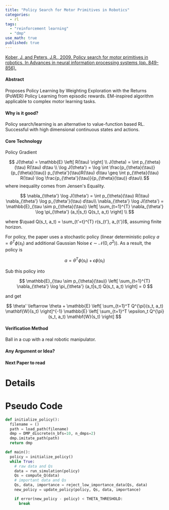 ```yaml
---
title: "Policy Search for Motor Primitives in Robotics"
categories:
  - rl
tags:
  - "reinforcement learning"
  - "dmp"
use_math: true
published: true
---
```


[Kober, J. and Peters, J.R., 2009. Policy search for motor primitives in robotics. In Advances in neural information processing systems (pp. 849-856).](https://papers.nips.cc/paper/3545-policy-search-for-motor-primitives-in-robotics.pdf)


####  Abstract
Proposes Policy Learning by Weighting Exploration with the Returns (PoWER)
Policy Learning from episodic rewards.
EM-inspired algorithm applicable to complex motor learning tasks.

#### Why is it good?
Policy search/learning is an alternative to value-function based RL. Successful with high dimensional continuous states and actions.

#### Core Technology
Policy Gradient

$$
J(\theta) = \mathbb{E} \left[ R(\tau) \right] \\
J(\theta) = \int p_{\theta}(\tau) R(\tau) d\tau \\
\log J(\theta') = \log \int \frac{p_{\theta}(\tau)}{p_{\theta}(\tau)} p_{\theta'}(\tau)R(\tau) d\tau \geq \int p_{\theta}(\tau) R(\tau) \log \frac{p_{\theta'}(\tau)}{p_{\theta}(\tau)} d\tau\\
$$
where inequality comes from Jensen's Equality.

$$
\nabla_{\theta'} \log J(\theta') =  \int p_{\theta}(\tau) R(\tau) \nabla_{\theta'} \log p_{\theta'}(\tau) d\tau\\
\nabla_{\theta'} \log J(\theta') = \mathbb{E}_{\tau \sim p_{\theta}(\tau)} \left[ \sum_{t=1}^{T} \nabla_{\theta'} \log \pi_{\theta'} (a_t|s_t) Q(s_t, a_t) \right] \\
$$

where $\quad Q(s_t, a_t) = \sum_{t'=t}^{T} r(s_{t'}, a_{t'})$, assuming finite horizon.

For policy, the paper uses a stochastic policy (linear deterministic policy $a=\theta^T \phi(s_t)$ and additional Gaussian Noise $\epsilon \sim \mathcal{N}(0, \sigma^2)$). As a result, the policy is

$$
a = \theta^T \phi(s_t) + \epsilon \phi(s_t)
$$

Sub this policy into

$$
\mathbb{E}_{\tau \sim p_{\theta}(\tau)} \left[ \sum_{t=1}^{T} \nabla_{\theta'} \log \pi_{\theta'} (a_t|s_t) Q(s_t, a_t) \right]  = 0
$$

and get

$$
\theta' \leftarrow \theta + \mathbb{E} \left[ \sum_{t=1}^T Q^{\pi}(s_t, a_t) \mathbf{W}(s_t) \right]^{-1}  \mathbb{E} \left[ \sum_{t=1}^T \epsilon_t Q^{\pi}(s_t, a_t) \mathbf{W}(s_t) \right]
$$

#### Verification Method
Ball in a cup with a real robotic manipulator.

#### Any Argument or Idea?
#### Next Paper to read

# Details

# Pseudo Code

```python
def initialize_policy():
  filename = ()
  path = load_path(filename)
  dmp = DMP_discrete(n_bfs=10, n_dmps=2)
  dmp.imitate_path(path)
  return dmp

def main():
  policy = initialize_policy()
  while True:
    # raw data and Qs
    data = run_simulation(policy)
    Qs = compute_Q(data)
    # important data and Qs
    Qs, data, importance = reject_low_importance_data(Qs, data)
    new_policy = update_policy(policy, Qs, data, importance)

    if error(new_policy - policy) < THETA_THRESHOLD:
      break
```

